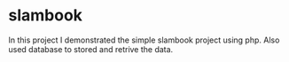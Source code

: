 # slambook
In this project I demonstrated the simple slambook project using php. Also used database to stored and retrive the data.
